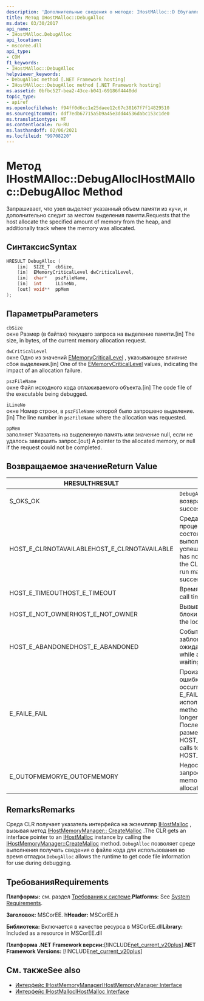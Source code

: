 ```yaml
---
description: 'Дополнительные сведения о методе: IHostMAlloc::D Ебугаллок'
title: Метод IHostMAlloc::DebugAlloc
ms.date: 03/30/2017
api_name:
- IHostMAlloc.DebugAlloc
api_location:
- mscoree.dll
api_type:
- COM
f1_keywords:
- IHostMAlloc::DebugAlloc
helpviewer_keywords:
- DebugAlloc method [.NET Framework hosting]
- IHostMAlloc::DebugAlloc method [.NET Framework hosting]
ms.assetid: 0bfbc527-bea2-43ce-b041-69186f4440dd
topic_type:
- apiref
ms.openlocfilehash: f94ff0d6cc1e25daee12c67c38167f7f14829510
ms.sourcegitcommit: ddf7edb67715a5b9a45e3dd44536dabc153c1de0
ms.translationtype: MT
ms.contentlocale: ru-RU
ms.lasthandoff: 02/06/2021
ms.locfileid: "99708220"
---
```

# <a name="ihostmallocdebugalloc-method"></a><span data-ttu-id="ecd57-103">Метод IHostMAlloc::DebugAlloc</span><span class="sxs-lookup"><span data-stu-id="ecd57-103">IHostMAlloc::DebugAlloc Method</span></span>

<span data-ttu-id="ecd57-104">Запрашивает, что узел выделяет указанный объем памяти из кучи, и дополнительно следит за местом выделения памяти.</span><span class="sxs-lookup"><span data-stu-id="ecd57-104">Requests that the host allocate the specified amount of memory from the heap, and additionally track where the memory was allocated.</span></span>  
  
## <a name="syntax"></a><span data-ttu-id="ecd57-105">Синтаксис</span><span class="sxs-lookup"><span data-stu-id="ecd57-105">Syntax</span></span>  
  
```cpp  
HRESULT DebugAlloc (  
    [in]  SIZE_T  cbSize,
    [in]  EMemoryCriticalLevel dwCriticalLevel,
    [in]  char*   pszFileName,
    [in]  int     iLineNo,
    [out] void**  ppMem  
);  
```  
  
## <a name="parameters"></a><span data-ttu-id="ecd57-106">Параметры</span><span class="sxs-lookup"><span data-stu-id="ecd57-106">Parameters</span></span>  

 `cbSize`  
 <span data-ttu-id="ecd57-107">окне Размер (в байтах) текущего запроса на выделение памяти.</span><span class="sxs-lookup"><span data-stu-id="ecd57-107">[in] The size, in bytes, of the current memory allocation request.</span></span>  
  
 `dwCriticalLevel`  
 <span data-ttu-id="ecd57-108">окне Одно из значений [EMemoryCriticalLevel](ememorycriticallevel-enumeration.md) , указывающее влияние сбоя выделения.</span><span class="sxs-lookup"><span data-stu-id="ecd57-108">[in] One of the [EMemoryCriticalLevel](ememorycriticallevel-enumeration.md) values, indicating the impact of an allocation failure.</span></span>  
  
 `pszFileName`  
 <span data-ttu-id="ecd57-109">окне Файл исходного кода отлаживаемого объекта.</span><span class="sxs-lookup"><span data-stu-id="ecd57-109">[in] The code file of the executable being debugged.</span></span>  
  
 `iLineNo`  
 <span data-ttu-id="ecd57-110">окне Номер строки, в `pszFileName` которой было запрошено выделение.</span><span class="sxs-lookup"><span data-stu-id="ecd57-110">[in] The line number in `pszFileName` where the allocation was requested.</span></span>  
  
 `ppMem`  
 <span data-ttu-id="ecd57-111">заполняет Указатель на выделенную память или значение null, если не удалось завершить запрос.</span><span class="sxs-lookup"><span data-stu-id="ecd57-111">[out] A pointer to the allocated memory, or null if the request could not be completed.</span></span>  
  
## <a name="return-value"></a><span data-ttu-id="ecd57-112">Возвращаемое значение</span><span class="sxs-lookup"><span data-stu-id="ecd57-112">Return Value</span></span>  
  
|<span data-ttu-id="ecd57-113">HRESULT</span><span class="sxs-lookup"><span data-stu-id="ecd57-113">HRESULT</span></span>|<span data-ttu-id="ecd57-114">Описание:</span><span class="sxs-lookup"><span data-stu-id="ecd57-114">Description</span></span>|  
|-------------|-----------------|  
|<span data-ttu-id="ecd57-115">S_OK</span><span class="sxs-lookup"><span data-stu-id="ecd57-115">S_OK</span></span>|<span data-ttu-id="ecd57-116">`DebugAlloc` успешно возвращено.</span><span class="sxs-lookup"><span data-stu-id="ecd57-116">`DebugAlloc` returned successfully.</span></span>|  
|<span data-ttu-id="ecd57-117">HOST_E_CLRNOTAVAILABLE</span><span class="sxs-lookup"><span data-stu-id="ecd57-117">HOST_E_CLRNOTAVAILABLE</span></span>|<span data-ttu-id="ecd57-118">Среда CLR не была загружена в процесс, или среда CLR находится в состоянии, в котором она не может выполнить управляемый код или успешно обработать вызов.</span><span class="sxs-lookup"><span data-stu-id="ecd57-118">The CLR has not been loaded into a process, or the CLR is in a state in which it cannot run managed code or process the call successfully.</span></span>|  
|<span data-ttu-id="ecd57-119">HOST_E_TIMEOUT</span><span class="sxs-lookup"><span data-stu-id="ecd57-119">HOST_E_TIMEOUT</span></span>|<span data-ttu-id="ecd57-120">Время ожидания вызова истекло.</span><span class="sxs-lookup"><span data-stu-id="ecd57-120">The call timed out.</span></span>|  
|<span data-ttu-id="ecd57-121">HOST_E_NOT_OWNER</span><span class="sxs-lookup"><span data-stu-id="ecd57-121">HOST_E_NOT_OWNER</span></span>|<span data-ttu-id="ecd57-122">Вызывающий объект не владеет блокировкой.</span><span class="sxs-lookup"><span data-stu-id="ecd57-122">The caller does not own the lock.</span></span>|  
|<span data-ttu-id="ecd57-123">HOST_E_ABANDONED</span><span class="sxs-lookup"><span data-stu-id="ecd57-123">HOST_E_ABANDONED</span></span>|<span data-ttu-id="ecd57-124">Событие было отменено, пока заблокированный поток или волокно ожидают его.</span><span class="sxs-lookup"><span data-stu-id="ecd57-124">An event was canceled while a blocked thread or fiber was waiting on it.</span></span>|  
|<span data-ttu-id="ecd57-125">E_FAIL</span><span class="sxs-lookup"><span data-stu-id="ecd57-125">E_FAIL</span></span>|<span data-ttu-id="ecd57-126">Произошла неизвестная фатальная ошибка.</span><span class="sxs-lookup"><span data-stu-id="ecd57-126">An unknown catastrophic failure occurred.</span></span> <span data-ttu-id="ecd57-127">Когда метод возвращает E_FAIL, среда CLR больше не может использоваться в процессе.</span><span class="sxs-lookup"><span data-stu-id="ecd57-127">When a method returns E_FAIL, the CLR is no longer usable within the process.</span></span> <span data-ttu-id="ecd57-128">Последующие вызовы методов размещения возвращают HOST_E_CLRNOTAVAILABLE.</span><span class="sxs-lookup"><span data-stu-id="ecd57-128">Subsequent calls to hosting methods return HOST_E_CLRNOTAVAILABLE.</span></span>|  
|<span data-ttu-id="ecd57-129">E_OUTOFMEMORY</span><span class="sxs-lookup"><span data-stu-id="ecd57-129">E_OUTOFMEMORY</span></span>|<span data-ttu-id="ecd57-130">Недостаточно памяти для завершения запроса на выделение.</span><span class="sxs-lookup"><span data-stu-id="ecd57-130">Not enough memory was available to complete the allocation request.</span></span>|  
  
## <a name="remarks"></a><span data-ttu-id="ecd57-131">Remarks</span><span class="sxs-lookup"><span data-stu-id="ecd57-131">Remarks</span></span>  

 <span data-ttu-id="ecd57-132">Среда CLR получает указатель интерфейса на экземпляр [IHostMalloc](ihostmalloc-interface.md) , вызывая метод [IHostMemoryManager:: CreateMalloc](ihostmemorymanager-createmalloc-method.md) .</span><span class="sxs-lookup"><span data-stu-id="ecd57-132">The CLR gets an interface pointer to an [IHostMalloc](ihostmalloc-interface.md) instance by calling the [IHostMemoryManager::CreateMalloc](ihostmemorymanager-createmalloc-method.md) method.</span></span> <span data-ttu-id="ecd57-133">`DebugAlloc` позволяет среде выполнения получать сведения о файле кода для использования во время отладки.</span><span class="sxs-lookup"><span data-stu-id="ecd57-133">`DebugAlloc` allows the runtime to get code file information for use during debugging.</span></span>  
  
## <a name="requirements"></a><span data-ttu-id="ecd57-134">Требования</span><span class="sxs-lookup"><span data-stu-id="ecd57-134">Requirements</span></span>  

 <span data-ttu-id="ecd57-135">**Платформы:** см. раздел [Требования к системе](../../get-started/system-requirements.md).</span><span class="sxs-lookup"><span data-stu-id="ecd57-135">**Platforms:** See [System Requirements](../../get-started/system-requirements.md).</span></span>  
  
 <span data-ttu-id="ecd57-136">**Заголовок:** MSCorEE. h</span><span class="sxs-lookup"><span data-stu-id="ecd57-136">**Header:** MSCorEE.h</span></span>  
  
 <span data-ttu-id="ecd57-137">**Библиотека:** Включается в качестве ресурса в MSCorEE.dll</span><span class="sxs-lookup"><span data-stu-id="ecd57-137">**Library:** Included as a resource in MSCorEE.dll</span></span>  
  
 <span data-ttu-id="ecd57-138">**Платформа .NET Framework версии:**[!INCLUDE[net_current_v20plus](../../../../includes/net-current-v20plus-md.md)]</span><span class="sxs-lookup"><span data-stu-id="ecd57-138">**.NET Framework Versions:** [!INCLUDE[net_current_v20plus](../../../../includes/net-current-v20plus-md.md)]</span></span>  
  
## <a name="see-also"></a><span data-ttu-id="ecd57-139">См. также</span><span class="sxs-lookup"><span data-stu-id="ecd57-139">See also</span></span>

- [<span data-ttu-id="ecd57-140">Интерфейс IHostMemoryManager</span><span class="sxs-lookup"><span data-stu-id="ecd57-140">IHostMemoryManager Interface</span></span>](ihostmemorymanager-interface.md)
- [<span data-ttu-id="ecd57-141">Интерфейс IHostMalloc</span><span class="sxs-lookup"><span data-stu-id="ecd57-141">IHostMalloc Interface</span></span>](ihostmalloc-interface.md)
